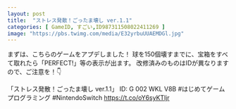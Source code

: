 ```yaml
---
layout: post
title:  "ストレス発散！ごったま壊し ver.1.1"
categories: [ GameID, すごい,ID987311508022411269 ]
image: "https://pbs.twimg.com/media/E32yrbuUUAEMDGl.jpg"
---
```

まずは、こちらのゲームをアプデしました！
球を150個壊すまでに、宝箱をすべて取れたら「PERFECT!」等の表示が出ます。
改修済みのものはIDが異なりますので、ご注意を！👇

「ストレス発散！ごったま壊し ver.1.1」
ID: G 002 WKL V8B
#はじめてゲームプログラミング
#NintendoSwitch https://t.co/oY6syKTljr
